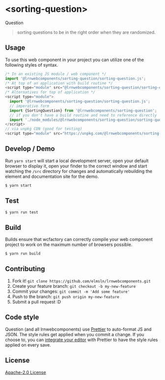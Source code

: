 # &lt;sorting-question&gt;

Question
> sorting questions to be in the right order when they are randomized.

## Usage
To use this web component in your project you can utilize one of the following styles of syntax.

```js
/* In an existing JS module / web component */
import '@lrnwebcomponents/sorting-question/sorting-question.js';
/* At top of an application with build routine */
<script type="module" src="@lrnwebcomponents/sorting-question/sorting-question.js"></script>
/* Alternatives for top of application */
<script type="module">
  import '@lrnwebcomponents/sorting-question/sorting-question.js';
  // imperative form
  import {SortingQuestion} from '@lrnwebcomponents/sorting-question';
  // if you don't have a build routine and need to reference directly
  import './node_modules/@lrnwebcomponents/sorting-question/sorting-question.js';
</script>
// via unpkg CDN (good for testing)
<script type="module" src="https://unpkg.com/@lrnwebcomponents/sorting-question/sorting-question.js"></script>
```

## Develop / Demo
Run `yarn start` will start a local development server, open your default browser to display it, open your finder to the correct window and start watching the `/src` directory for changes and automatically rebuilding the element and documentation site for the demo.
```bash
$ yarn start
```

## Test

```bash
$ yarn run test
```

## Build
Builds ensure that wcfactory can correctly compile your web component project to
work on the maximum number of browsers possible.
```bash
$ yarn run build
```

## Contributing

1. Fork it! `git clone https://github.com/elmsln/lrnwebcomponents.git`
2. Create your feature branch: `git checkout -b my-new-feature`
3. Commit your changes: `git commit -m 'Add some feature'`
4. Push to the branch: `git push origin my-new-feature`
5. Submit a pull request :D

## Code style

Question (and all lrnwebcomponents) use [Prettier][prettier] to auto-format JS and JSON.  The style rules get applied when you commit a change.  If you choose to, you can [integrate your editor][prettier-ed] with Prettier to have the style rules applied on every save.

[prettier]: https://github.com/prettier/prettier/
[prettier-ed]: https://github.com/prettier/prettier/#editor-integration
[polyserve]: https://github.com/Polymer/polyserve
[web-component-tester]: https://github.com/Polymer/web-component-tester

## License
[Apache-2.0 License](http://opensource.org/licenses/Apache-2.0)